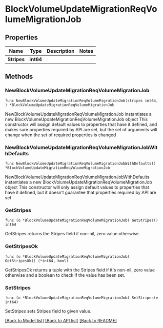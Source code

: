 # BlockVolumeUpdateMigrationReqVolumeMigrationJob

## Properties

Name | Type | Description | Notes
------------ | ------------- | ------------- | -------------
**Stripes** | **int64** |  | 

## Methods

### NewBlockVolumeUpdateMigrationReqVolumeMigrationJob

`func NewBlockVolumeUpdateMigrationReqVolumeMigrationJob(stripes int64, ) *BlockVolumeUpdateMigrationReqVolumeMigrationJob`

NewBlockVolumeUpdateMigrationReqVolumeMigrationJob instantiates a new BlockVolumeUpdateMigrationReqVolumeMigrationJob object
This constructor will assign default values to properties that have it defined,
and makes sure properties required by API are set, but the set of arguments
will change when the set of required properties is changed

### NewBlockVolumeUpdateMigrationReqVolumeMigrationJobWithDefaults

`func NewBlockVolumeUpdateMigrationReqVolumeMigrationJobWithDefaults() *BlockVolumeUpdateMigrationReqVolumeMigrationJob`

NewBlockVolumeUpdateMigrationReqVolumeMigrationJobWithDefaults instantiates a new BlockVolumeUpdateMigrationReqVolumeMigrationJob object
This constructor will only assign default values to properties that have it defined,
but it doesn't guarantee that properties required by API are set

### GetStripes

`func (o *BlockVolumeUpdateMigrationReqVolumeMigrationJob) GetStripes() int64`

GetStripes returns the Stripes field if non-nil, zero value otherwise.

### GetStripesOk

`func (o *BlockVolumeUpdateMigrationReqVolumeMigrationJob) GetStripesOk() (*int64, bool)`

GetStripesOk returns a tuple with the Stripes field if it's non-nil, zero value otherwise
and a boolean to check if the value has been set.

### SetStripes

`func (o *BlockVolumeUpdateMigrationReqVolumeMigrationJob) SetStripes(v int64)`

SetStripes sets Stripes field to given value.



[[Back to Model list]](../README.md#documentation-for-models) [[Back to API list]](../README.md#documentation-for-api-endpoints) [[Back to README]](../README.md)


